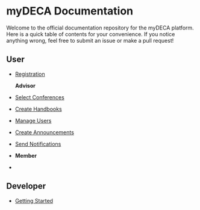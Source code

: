 # myDECA Documentation

Welcome to the official documentation repository for the myDECA platform. Here is a quick table of contents for your convenience. If you notice anything wrong, feel free to submit an issue or make a pull request!

## User

* [Registration](user-1/registration.md)

  **Advisor**

* [Select Conferences]()
* [Create Handbooks]()
* [Manage Users]()
* [Create Announcements]()
* [Send Notifications]()
* **Member**
* 
## Developer

* [Getting Started]()

